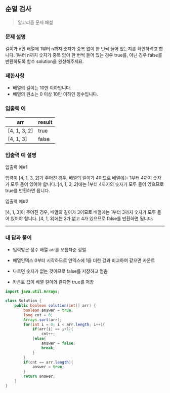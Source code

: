 ## 순열 검사

> 알고리즘 문제 해설

### 문제 설명

길이가 n인 배열에 1부터 n까지 숫자가 중복 없이 한 번씩 들어 있는지를 확인하려고 합니다.
1부터 n까지 숫자가 중복 없이 한 번씩 들어 있는 경우 true를, 아닌 경우 false를 반환하도록 함수 solution을 완성해주세요.

### 제한사항

- 배열의 길이는 10만 이하입니다.
- 배열의 원소는 0 이상 10만 이하인 정수입니다.

### 입출력 예

| arr          | result |
| ------------ | ------ |
| [4, 1, 3, 2] | true   |
| [4, 1, 3]    | false  |

### 입출력 예 설명

입출력 예#1<br>

입력이 [4, 1, 3, 2]가 주어진 경우, 배열의 길이가 4이므로 배열에는 1부터 4까지 숫자가 모두 들어 있어야 합니다. [4, 1, 3, 2]에는 1부터 4까지의 숫자가 모두 들어 있으므로 true를 반환하면 됩니다.<br>

입출력 예#2<br>

[4, 1, 3]이 주어진 경우, 배열의 길이가 3이므로 배열에는 1부터 3까지 숫자가 모두 들어 있어야 합니다. [4, 1, 3]에는 2가 없고 4가 있으므로 false를 반환하면 됩니다.

---

### 내 답과 풀이

- 입력받은 정수 배열 arr를 오름차순 정렬
  
- 배열인덱스 0부터 시작하므로 인덱스에 1을 더한 값과 비교하여 같으면 카운트
  
- 다르면 숫자가 없는 것이므로 false를 저장하고 멈춤 
  
- 카운트 값이 배열 길이와 같다면 true를 저장
  

```java
import java.util.Arrays;

class Solution {
    public boolean solution(int[] arr) {
        boolean answer = true;
    	long cnt = 0;
        Arrays.sort(arr);
        for(int i = 0; i < arr.length; i++){
            if(arr[i] == i+1){
                cnt++;
            }else{
                answer = false;
                break;
            }
        }
        if(cnt == arr.length){
            answer = true;
        }
        return answer;
    }
}
```

